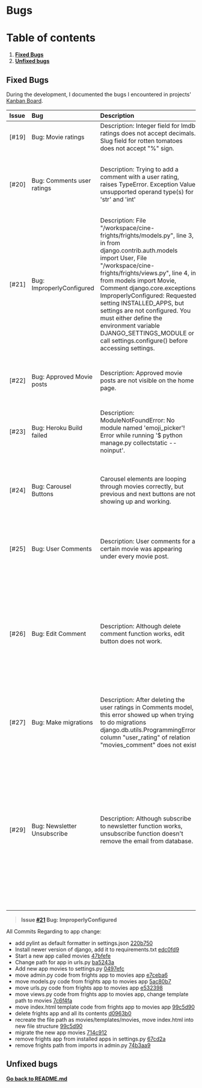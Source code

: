 # **Bugs**

# **Table of contents**

1. [**Fixed Bugs**](#fixed-bugs)
2. [**Unfixed bugs**](#unfixed-bugs)

## **Fixed Bugs**

During the development, I documented the bugs I encountered in projects' [Kanban Board](https://github.com/users/SerraKD/projects/4/).

| Issue | Bug | Description | Fix | Commit |
| :--- | :--- | :--- | :--- | :--- |
| [#19] | Bug: Movie ratings| Description: Integer field for Imdb ratings does not accept decimals. Slug field for rotten tomatoes does not accept "%" sign. | Both changed to textField, added max length to 3 characters. | [46a9275](https://github.com/SerraKD/cine-frights/commit/46a92759974fa5a1fca2bcdfcbdecae10fb416b7) |
| [#20] | Bug: Comments user ratings | Description: Trying to add a comment with a user rating, raises TypeError. Exception Value: unsupported operand type(s) for  'str' and 'int' | Str dunder method was trying to return self.content(str) and self.user_rating(int) together. Adding forgotten semicolon to both resolved the error. | [42c77fb](https://github.com/SerraKD/cine-frights/commit/42c77fb8657478bdd558186807cfef0c1c8225a5) |
| [#21] | Bug: ImproperlyConfigured |  Description: File "/workspace/cine-frights/frights/models.py", line 3, in from django.contrib.auth.models import User, File "/workspace/cine-frights/frights/views.py", line 4, in from models import Movie, Comment django.core.exceptions ImproperlyConfigured: Requested setting INSTALLED_APPS, but settings are not configured. You must either define the environment variable DJANGO_SETTINGS_MODULE or call settings.configure() before accessing settings. | Created a new app called movies, moved all files from previous app frights , migrated all changes and deleted frights app fixed the issues. To make sure i took correct steps i added Pylint and installed a newer version of Django to the project. | Bug fix completed with the last commit: [74b3aa9](https://github.com/SerraKD/cine-frights/commit/74b3aa9ec7c59f9e5c15e509046fd14eb3c8b08b) |
| [#22] | Bug: Approved Movie posts | Description: Approved movie posts are not visible on the home page. | Loop in the index.html wasn't looping over the movies. Replaced home_page_view with object_list in index.html | [c142c13](https://github.com/SerraKD/cine-frights/commit/c142c1370a5ae4a8a4211aad82e3f2726daec24b) |
| [#23] | Bug: Heroku Build failed | Description: ModuleNotFoundError: No module named 'emoji_picker'! Error while running '$ python manage.py collectstatic --noinput'. | After downloading django emoji picker extention I forgot to add it to settings.py and requirements.txt  | [26461f2](https://github.com/SerraKD/cine-frights/commit/26461f25235c6cbd4f76e02e7c2858f57096e491) |
| [#24] | Bug: Carousel Buttons | Carousel elements are looping through movies correctly, but previous and next buttons are not showing up and working. | Turns out i installed to workplace newer version of bootstrap but using the old bootstrap docs. Updating bootstrap to 5.2 and using the code from 5.2 docs fixed the error. | [912049f](https://github.com/SerraKD/cine-frights/commit/912049fa76638f4e50e5c628964dc53a4cbe5314)  [e09d561](https://github.com/SerraKD/cine-frights/commit/e09d5617d183f3cf47d654aec696e40ae8595063) |
| [#25] | Bug: User Comments | Description: User comments for a certain movie was appearing under every movie post. | Fixing the variable names for accessing movie comments created in movie detail view fixed the error. | [26cc377](https://github.com/SerraKD/cine-frights/commit/26cc37744904de6337c21df0ca654727ca3efad2) |
| [#26] | Bug: Edit Comment | Description: Although delete comment function works, edit button does not work. | Tried console.log within comments.js, prints to console in port so clicking on button function works. & comments.js was looking for an element in movie_detail template called id_body, but in the template id was id_content. Fixing the calling in comments.js as id_body resolved the error. | [ac55fcc](https://github.com/SerraKD/cine-frights/commit/ac55fcc13c0f7d95f4ea419e6bd433db4501f384) |
| [#27] | Bug: Make migrations | Description: After deleting the user ratings in Comments model, this error showed up when trying to do migrations django.db.utils.ProgrammingError: column "user_rating" of relation "movies_comment" does not exist | running python3 manage.py migrate movies zero & doing migrations again with python3 manage.py migrate fixed the error. | - |
| [#29] | Bug: Newsletter Unsubscribe | Description: Although subscribe to newsletter function works, unsubscribe function doesn't remove the email from database. | 1.Added print statement and print("FORM ERRORS: ", member_form.errors), the function was trying to create a new instance. / 2.Added redirect to newsletter url. / 3.Deleted if valid statement and member form, added email. / 4.Changed request message to error, member objects name to member. / 5.Wrote try-catch statement for the member email that is not in the database. | [e429901](https://github.com/SerraKD/cine-frights/commit/e4299013593657b4d7f1f6fb4aca3eeda6b0801f) [f8640c8](https://github.com/SerraKD/cine-frights/commit/f8640c8f7df302c657a31c0c0c779280c9c51afb) [792f074](https://github.com/SerraKD/cine-frights/commit/792f074de64978a5448777fdf02cfc4b5b9ecbb0) [9cb6b45](https://github.com/SerraKD/cine-frights/commit/9cb6b45d80ffa9a6911992e024798248fdf8b1aa) [de36ad9](https://github.com/SerraKD/cine-frights/commit/de36ad903566f98ed0115150f74c4e16cd7cabce) |


> **Issue [#21](https://github.com/SerraKD/cine-frights/issues/21) Bug: ImproperlyConfigured**

All Commits Regarding to app change:

- add pylint as default formatter in settings.json [220b750](https://github.com/SerraKD/cine-frights/commit/220b7504b69cf2440947a6ba73ebbd79e9f4afa8)
- Install newer version of django, add it to requirements.txt [edc0fd9](https://github.com/SerraKD/cine-frights/commit/edc0fd95fa45082780931c4a8c2b35d95b871c87)
- Start a new app called movies [47bfefe](https://github.com/SerraKD/cine-frights/commit/47bfefeadcb08aba6e547117e7934d52707845d9)
- Change path for app in urls.py [ba5243a](https://github.com/SerraKD/cine-frights/commit/ba5243acce8d5730a6743431ffaa459c1367ae69)
- Add new app movies to settings.py [0497efc](https://github.com/SerraKD/cine-frights/commit/0497efcef82ea6cfcf138b75a9f4f8c4f1eaea67)
- move admin.py code from frights app to movies app [e7ceba6](https://github.com/SerraKD/cine-frights/commit/e7ceba6fe6f2191b19960f1b03541ddca3849cc6)
- move models.py code from frights app to movies app [5ac80b7](https://github.com/SerraKD/cine-frights/commit/5ac80b7cdf13938b0bc3589763f85edc5d234d26)
- move urls.py code from frights app to movies app [e532398](https://github.com/SerraKD/cine-frights/commit/e5323984180477c6b40986b93f9eff709129b374)
- move views.py code from frights app to movies app, change template path to movies [7c6f4fa](https://github.com/SerraKD/cine-frights/commit/7c6f4fa9a9c68d2377bba26d09e0b5597e4fb5ce)
- move index.html template code from frights app to movies app [99c5d90](https://github.com/SerraKD/cine-frights/commit/99c5d9011dbf62f71afb5d5a1f31b9d3f32e3df6)
- delete frights app and all its contents [d0963b0](https://github.com/SerraKD/cine-frights/commit/d0963b06654b83b5bfefec27aee5b7cb1b045497)
- recreate the file path as movies/templates/movies, move index.html into new file structure [99c5d90](https://github.com/SerraKD/cine-frights/commit/99c5d9011dbf62f71afb5d5a1f31b9d3f32e3df6)
- migrate the new app movies [714c912](https://github.com/SerraKD/cine-frights/commit/714c912aa64ce17ce7a279500ef21082652a2777)
- remove frights app from installed apps in settings.py [67cd2a](https://github.com/SerraKD/cine-frights/commit/a67cd2a8ac59c41d45cd8cee3ed6bbe7ea0d630e)
- remove frights path from imports in admin.py [74b3aa9](https://github.com/SerraKD/cine-frights/commit/74b3aa9ec7c59f9e5c15e509046fd14eb3c8b08b)

## **Unfixed bugs**

**[Go back to README.md](https://github.com/SerraKD/cine-frights#cine-frights)**